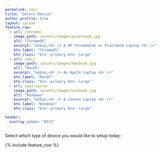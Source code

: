 ```yaml
---
permalink: /os/
title: "Select Device"
author_profile: true
layout: splash
feature_row:
  - url: /chrome/
    image_path: /assets/images/pixelbook.jpg
    alt: "ChromeOS"
    excerpt: "&nbsp;<br /> A HP Chromebook or Pixelbook Laptop <br />"
    btn_label: "ChromeOS"
    btn_class: "btn--primary btn--large"
  - url: /mac/
    image_path: /assets/images/macbook.jpg
    alt: "MacOS"
    excerpt: "&nbsp;<br /> An Apple Laptop <br />"
    btn_label: "MacOS"
    btn_class: "btn--primary btn--large"
  - url: /win-azure/
    image_path: /assets/images/winbook.jpg
    alt: "Windows"
    excerpt: "&nbsp;<br /> A Lenono Laptop <br />"
    btn_label: "Windows"
    btn_class: "btn--primary btn--large"

header:
  overlay_color: "#333"
---
```



Select which type of device you would like to setup today:


{% include feature_row %}